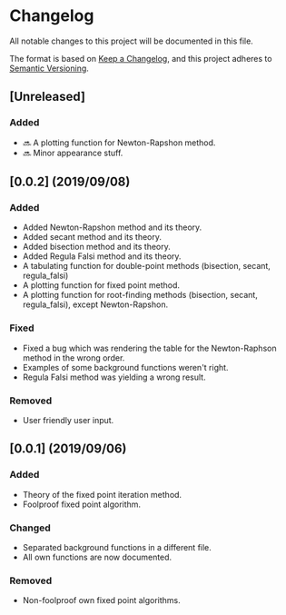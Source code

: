 # Changelog
All notable changes to this project will be documented in this file.

The format is based on [Keep a Changelog](https://keepachangelog.com/en/1.0.0/), and this project adheres to [Semantic Versioning](https://semver.org/spec/v2.0.0.html).

## [Unreleased]
### Added
- :soon: A plotting function for Newton-Rapshon method.
- :soon: Minor appearance stuff. 

## [0.0.2] (2019/09/08)
### Added
- Added Newton-Rapshon method and its theory.
- Added secant method and its theory.
- Added bisection method and its theory.
- Added Regula Falsi method and its theory.
- A tabulating function for double-point methods (bisection, secant, regula_falsi)
- A plotting function for fixed point method.
- A plotting function for root-finding methods (bisection, secant, regula_falsi), except Newton-Rapshon.

### Fixed
- Fixed a bug which was rendering the table for the Newton-Raphson method in the wrong order.
- Examples of some background functions weren't right.
- Regula Falsi method was yielding a wrong result.

### Removed
- User friendly user input.

## [0.0.1] (2019/09/06)
### Added
- Theory of the fixed point iteration method.
- Foolproof fixed point algorithm.

### Changed
- Separated background functions in a different file.
- All own functions are now documented.

### Removed
- Non-foolproof own fixed point algorithms.
